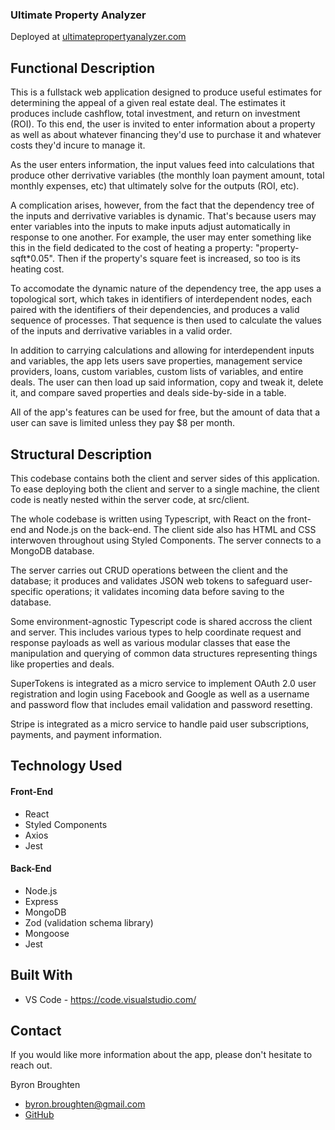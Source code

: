 ### Ultimate Property Analyzer

Deployed at [ultimatepropertyanalyzer.com](https://www.ultimatepropertyanalyzer.com/)

## Functional Description

This is a fullstack web application designed to produce useful estimates for determining the appeal of a given real estate deal. The estimates it produces include cashflow, total investment, and return on investment (ROI). To this end, the user is invited to enter information about a property as well as about whatever financing they'd use to purchase it and whatever costs they'd incure to manage it.

As the user enters information, the input values feed into calculations that produce other derrivative variables (the monthly loan payment amount, total monthly expenses, etc) that ultimately solve for the outputs (ROI, etc).

A complication arises, however, from the fact that the dependency tree of the inputs and derrivative variables is dynamic. That's because users may enter variables into the inputs to make inputs adjust automatically in response to one another. For example, the user may enter something like this in the field dedicated to the cost of heating a property: "property-sqft\*0.05". Then if the property's square feet is increased, so too is its heating cost.

To accomodate the dynamic nature of the dependency tree, the app uses a topological sort, which takes in identifiers of interdependent nodes, each paired with the identifiers of their dependencies, and produces a valid sequence of processes. That sequence is then used to calculate the values of the inputs and derrivative variables in a valid order.

In addition to carrying calculations and allowing for interdependent inputs and variables, the app lets users save properties, management service providers, loans, custom variables, custom lists of variables, and entire deals. The user can then load up said information, copy and tweak it, delete it, and compare saved properties and deals side-by-side in a table.

All of the app's features can be used for free, but the amount of data that a user can save is limited unless they pay $8 per month.

## Structural Description

This codebase contains both the client and server sides of this application. To ease deploying both the client and server to a single machine, the client code is neatly nested within the server code, at src/client.

The whole codebase is written using Typescript, with React on the front-end and Node.js on the back-end. The client side also has HTML and CSS interwoven throughout using Styled Components. The server connects to a MongoDB database.

The server carries out CRUD operations between the client and the database; it produces and validates JSON web tokens to safeguard user-specific operations; it validates incoming data before saving to the database.

Some environment-agnostic Typescript code is shared accross the client and server. This includes various types to help coordinate request and response payloads as well as various modular classes that ease the manipulation and querying of common data structures representing things like properties and deals.

SuperTokens is integrated as a micro service to implement OAuth 2.0 user registration and login using Facebook and Google as well as a username and password flow that includes email validation and password resetting.

Stripe is integrated as a micro service to handle paid user subscriptions, payments, and payment information.

## Technology Used

#### Front-End

- React
- Styled Components
- Axios
- Jest

#### Back-End

- Node.js
- Express
- MongoDB
- Zod (validation schema library)
- Mongoose
- Jest

## Built With

- VS Code - https://code.visualstudio.com/

## Contact

If you would like more information about the app, please don't hesitate to reach out.

Byron Broughten

- byron.broughten@gmail.com
- [GitHub](https://github.com/ByronBroughten)
